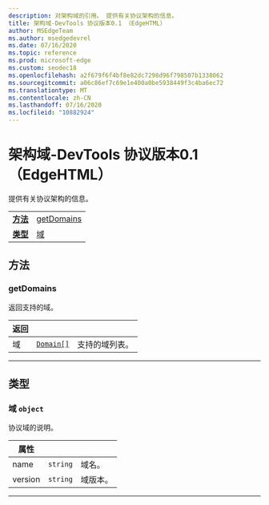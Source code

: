 ```yaml
---
description: 对架构域的引用。 提供有关协议架构的信息。
title: 架构域-DevTools 协议版本0.1 （EdgeHTML）
author: MSEdgeTeam
ms.author: msedgedevrel
ms.date: 07/16/2020
ms.topic: reference
ms.prod: microsoft-edge
ms.custom: seodec18
ms.openlocfilehash: a2f679f6f4bf8e82dc7298d96f798507b1338062
ms.sourcegitcommit: a06c86ef7c69e1e400a0be5938449f3c4ba6ec72
ms.translationtype: MT
ms.contentlocale: zh-CN
ms.lasthandoff: 07/16/2020
ms.locfileid: "10882924"
---
```

# 架构域-DevTools 协议版本0.1 （EdgeHTML）  

提供有关协议架构的信息。

| | |
|-|-|
| [**方法**](#methods) | [getDomains](#getdomains) |
| [**类型**](#types) | [域](#domain) |
## 方法

### getDomains
返回支持的域。

<table>
    <thead>
        <tr>
            <th>返回</th>
            <th></th>
            <th></th>
        </tr>
    </thead>
    <tbody>
        <tr>
            <td>域</td>
            <td><a href="#domain"><code class="flyout">Domain[]</code></a></td>
            <td>支持的域列表。</td>
        </tr>
    </tbody>
</table>

---

## 类型

### <a name="domain"></a> 域 `object`

协议域的说明。

<table>
    <thead>
        <tr>
            <th>属性</th>
            <th></th>
            <th></th>
        </tr>
    </thead>
    <tbody>
        <tr>
            <td>name</td>
            <td><code class="flyout">string</code></td>
            <td>域名。</td>
        </tr>
        <tr>
            <td>version</td>
            <td><code class="flyout">string</code></td>
            <td>域版本。</td>
        </tr>
    </tbody>
</table>

---
